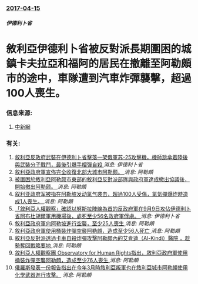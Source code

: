 ### [2017-04-15](/news/2017/04/15/index.md)

##### 伊德利卜省
# 敘利亞伊德利卜省被反對派長期圍困的城鎮卡夫拉亞和福阿的居民在撤離至阿勒頗市的途中，車隊遭到汽車炸彈襲擊，超過100人喪生。 




### 信息来源:

1. [中新網](http://www.chinanews.com/gj/2017/04-16/8200837.shtml)

### 有关:

1. [敘利亞反政府武裝在伊德利卜省擊落一架俄軍苏-25攻擊機，機師跳傘着陸後與武裝分子戰鬥，最後引爆手榴彈自殺 ](/zh/news/2018/02/3/敘利亞反政府武裝在伊德利卜省擊落一架俄軍苏-25攻擊機-機師跳傘着陸後與武裝分子戰鬥-最後引爆手榴彈自殺.md) _消息: 伊德利卜省_
2. [敘利亞政府軍宣佈完全收復北部大城市阿勒颇。 ](/zh/news/2016/12/22/敘利亞政府軍宣佈完全收復北部大城市阿勒颇.md) _消息: 阿勒頗_
3. [被圍困於敘利亞阿勒颇市東部的敘利亞反對派部隊與政府軍達成撤出協議後，開始撤出阿勒颇。 ](/zh/news/2016/12/15/被圍困於敘利亞阿勒颇市東部的敘利亞反對派部隊與政府軍達成撤出協議後-開始撤出阿勒颇.md) _消息: 阿勒頗_
4. [叙利亚政府军被指在阿勒坡发动氯气袭击，超過100人受傷，氯氣彈爆炸時造成1人喪生。 ](/zh/news/2016/09/6/叙利亚政府军被指在阿勒坡发动氯气袭击-超過100人受傷-氯氣彈爆炸時造成1人喪生.md) _消息: 阿勒頗_
5. [「敘利亞人權觀察」確認以努斯拉陣線為首的反政府軍在9月9日攻佔伊德利卜省阿布杜胡爾軍用機場後，處死至少56名政府軍俘虜。 ](/zh/news/2015/09/19/敘利亞人權觀察-確認以努斯拉陣線為首的反政府軍在9月9日攻佔伊德利卜省阿布杜胡爾軍用機場後-處死至少56名政府軍俘虜.md) _消息: 伊德利卜省_
6. [ 敘利亞政府軍向阿勒坡進行空襲，至少25人喪生 ](/zh/news/2013/12/28/敘利亞政府軍向阿勒坡進行空襲-至少25人喪生.md) _消息: 阿勒頗_
7. [ 敘利亞政府軍使用桶裝炸彈空襲阿勒頗，造成至少56人死亡 ](/zh/news/2013/12/22/敘利亞政府軍使用桶裝炸彈空襲阿勒頗-造成至少56人死亡.md) _消息: 阿勒頗_
8. [ 敘利亞反對派透過卡車自殺炸彈攻擊阿勒頗內的艾肯迪（Al-Kindi）醫院 ，趁勢奪回戰略要地 ](/zh/news/2013/12/21/敘利亞反對派透過卡車自殺炸彈攻擊阿勒頗內的艾肯迪-Al-Kindi-醫院-趁勢奪回戰略要地.md) _消息: 阿勒頗_
9. [ 敘利亞人權觀察團 Observatory for Human Rights指出，敘利亞政府軍使用桶裝炸彈空襲阿勒頗，造成至少76人喪生 ](/zh/news/2013/12/16/敘利亞人權觀察團-Observatory-for-Human-Rights指出-敘利亞政府軍使用桶裝炸彈空襲阿勒頗-造.md) _消息: 阿勒頗_
10. [ 俄羅斯發表一份報告指出在今年3月時敘利亞叛軍也在敘利亞城市阿勒頗使用化學武器進行攻擊。](/zh/news/2013/09/4/俄羅斯發表一份報告指出在今年3月時敘利亞叛軍也在敘利亞城市阿勒頗使用化學武器進行攻擊.md) _消息: 阿勒頗_
